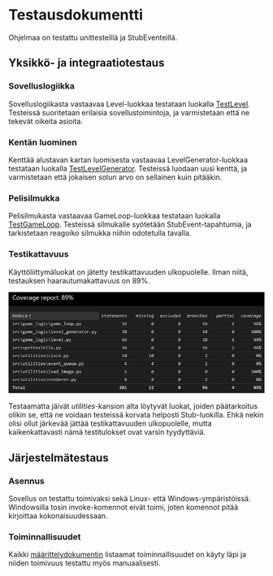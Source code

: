 # Testausdokumentti

Ohjelmaa on testattu unittesteillä ja StubEventeillä.

## Yksikkö- ja integraatiotestaus

### Sovelluslogiikka

Sovelluslogiikasta vastaavaa Level-luokkaa testataan luokalla [TestLevel](https://github.com/akskokki/ot-harjoitustyo/blob/master/src/tests/level_test.py). Testeissä suoritetaan erilaisia sovellustoimintoja, ja varmistetaan että ne tekevät oikeita asioita.

### Kentän luominen

Kenttää alustavan kartan luomisesta vastaavaa LevelGenerator-luokkaa testataan luokalla [TestLevelGenerator](https://github.com/akskokki/ot-harjoitustyo/blob/master/src/tests/level_generator_test.py). Testeissä luodaan uusi kenttä, ja varmistetaan että jokaisen solun arvo on sellainen kuin pitääkin.

### Pelisilmukka

Pelisilmukasta vastaavaa GameLoop-luokkaa testataan luokalla [TestGameLoop](https://github.com/akskokki/ot-harjoitustyo/blob/master/src/tests/game_loop_test.py). Testeissä silmukalle syötetään StubEvent-tapahtumia, ja tarkistetaan reagoiko silmukka niihin odotetulla tavalla.

### Testikattavuus

Käyttöliittymäluokat on jätetty testikattavuuden ulkopuolelle. Ilman niitä, testauksen haarautumakattavuus on 89%.

![](https://github.com/akskokki/ot-harjoitustyo/blob/master/dokumentaatio/kuvat/coverage.png)

Testaamatta jäivät *utilities*-kansion alta löytyvät luokat, joiden päätarkoitus olikin se, että ne voidaan testeissä korvata helposti Stub-luokilla. Ehkä nekin olisi ollut järkevää jättää testikattavuuden ulkopuolelle, mutta kaikenkattavasti nämä testitulokset ovat varsin tyydyttäviä.

## Järjestelmätestaus

### Asennus

Sovellus on testattu toimivaksi sekä Linux- että Windows-ympäristöissä. Windowsilla tosin invoke-komennot eivät toimi, joten komennot pitää kirjoittaa kokonaisuudessaan.

### Toiminnallisuudet

Kaikki [määrittelydokumentin](https://github.com/akskokki/ot-harjoitustyo/blob/master/dokumentaatio/vaatimusmaarittely.md) listaamat toiminnallisuudet on käyty läpi ja niiden toimivuus testattu myös manuaalisesti.
